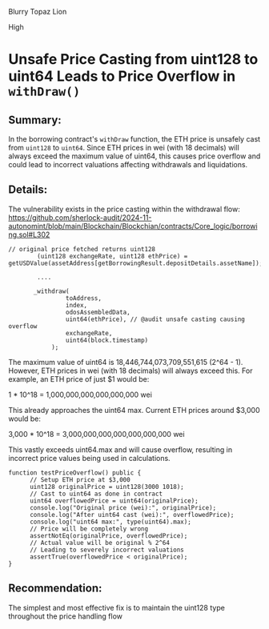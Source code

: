 Blurry Topaz Lion

High

# Unsafe Price Casting from uint128 to uint64 Leads to Price Overflow in `withDraw()`

## Summary:
In the borrowing contract's `withDraw` function, the ETH price is unsafely cast from `uint128` to `uint64`. Since ETH prices in wei (with 18 decimals) will always exceed the maximum value of uint64, this causes price overflow and could lead to incorrect valuations affecting withdrawals and liquidations.

## Details:
The vulnerability exists in the price casting within the withdrawal flow:
https://github.com/sherlock-audit/2024-11-autonomint/blob/main/Blockchain/Blockchian/contracts/Core_logic/borrowing.sol#L302

```solidity
// original price fetched returns uint128
        (uint128 exchangeRate, uint128 ethPrice) = getUSDValue(assetAddress[getBorrowingResult.depositDetails.assetName]);
        
        ....

       _withdraw(
                toAddress,
                index,
                odosAssembledData,
                uint64(ethPrice), // @audit unsafe casting causing overflow
                exchangeRate,
                uint64(block.timestamp)
            );
```
The maximum value of uint64 is 18,446,744,073,709,551,615 (2^64 - 1). However, ETH prices in wei (with 18 decimals) will always exceed this. For example, an ETH price of just $1 would be:

1 * 10^18 = 1,000,000,000,000,000,000 wei

This already approaches the uint64 max. Current ETH prices around $3,000 would be:

3,000 * 10^18 = 3,000,000,000,000,000,000,000 wei

This vastly exceeds uint64.max and will cause overflow, resulting in incorrect price values being used in calculations.

```solidity
function testPriceOverflow() public {
      // Setup ETH price at $3,000
      uint128 originalPrice = uint128(3000 1018);
      // Cast to uint64 as done in contract
      uint64 overflowedPrice = uint64(originalPrice);
      console.log("Original price (wei):", originalPrice);
      console.log("After uint64 cast (wei):", overflowedPrice);
      console.log("uint64 max:", type(uint64).max);
      // Price will be completely wrong
      assertNotEq(originalPrice, overflowedPrice);
      // Actual value will be original % 2^64
      // Leading to severely incorrect valuations
      assertTrue(overflowedPrice < originalPrice);
}
```

## Recommendation:
The simplest and most effective fix is to maintain the uint128 type throughout the price handling flow
